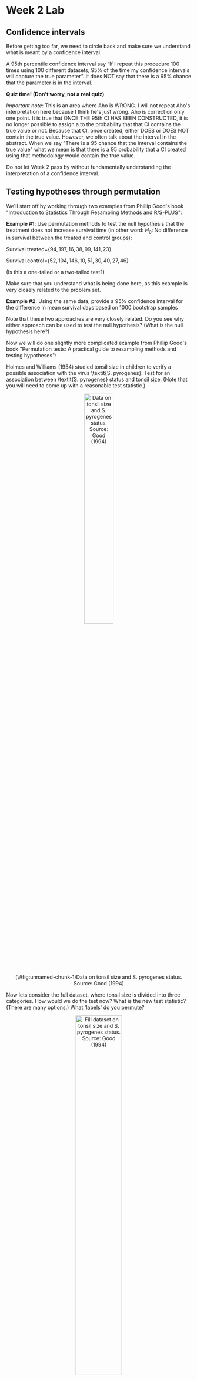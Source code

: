 Week 2 Lab
=============

Confidence intervals
-----------------------

Before getting too far, we need to circle back and make sure we understand what is meant by a confidence interval. 

A 95th percentile confidence interval say “If I repeat this procedure 100 times using 100 different datasets, 95% of the time my confidence intervals will capture the true parameter”. It does NOT say that there is a 95% chance that the parameter is in the interval.

**Quiz time! (Don't worry, not a real quiz)**

*Important note*: This is an area where Aho is WRONG. I will not repeat Aho's interpretation here because I think he's just wrong. Aho is correct on only one point. It is true that ONCE THE 95th CI HAS BEEN CONSTRUCTED, it is no longer possible to assign a $%$ to the probability that that CI contains the true value or not. Because that CI, once created, either DOES or DOES NOT contain the true value. However, we often talk about the interval in the abstract. When we say "There is a 95$%$ chance that the interval contains the true value" what we mean is that there is a 95$%$ probability that a CI created using that methodology would contain the true value.

Do not let Week 2 pass by without fundamentally understanding the interpretation of a confidence interval. 

Testing hypotheses through permutation
------------------------------------

We'll start off by working through two examples from Phillip Good's book "Introduction to Statistics Through Resampling Methods and R/S-PLUS":

**Example #1**: Use permutation methods to test the null hypothesis that the treatment does not increase survival time (in other word: $H_{0}$: No difference in survival between the treated and control groups):

Survival.treated=$\{94,197,16,38,99,141,23 \}$

Survival.control=$\{52,104,146,10,51,30,40,27,46 \}$

(Is this a one-tailed or a two-tailed test?)

Make sure that you understand what is being done here, as this example is very closely related to the problem set.


**Example #2**: Using the same data, provide a 95% confidence interval for the difference in mean survival days based on 1000 bootstrap samples

Note that these two approaches are very closely related. Do you see why either approach can be used to test the null hypothesis? (What is the null hypothesis here?)

Now we will do one slightly more complicated example from Phillip Good's book "Permutation tests: A practical guide to resampling methods and testing hypotheses":

Holmes and Williams (1954) studied tonsil size in children to verify a possible association with the virus \textit{S. pyrogenes}. Test for an association between \textit{S. pyrogenes} status and tonsil size. (Note that you will need to come up with a reasonable test statistic.)

<div class="figure" style="text-align: center">
<img src="Table2categories.png" alt="Data on tonsil size and S. pyrogenes status. Source: Good (1994)" width="40%" />
<p class="caption">(\#fig:unnamed-chunk-1)Data on tonsil size and S. pyrogenes status. Source: Good (1994)</p>
</div>

Now lets consider the full dataset, where tonsil size is divided into three categories. How would we do the test now? What is the new test statistic? (There are many options.) What 'labels' do you permute?

<div class="figure" style="text-align: center">
<img src="Table3categories.png" alt="Fill dataset on tonsil size and S. pyrogenes status. Source: Good (1994)" width="50%" />
<p class="caption">(\#fig:unnamed-chunk-2)Fill dataset on tonsil size and S. pyrogenes status. Source: Good (1994)</p>
</div>

Basics of bootstrap and jackknife
------------------------------------

To get started with bootstrap and jackknife techniques, we start by working through a very simple example. First we simulate some data


```r
x<-seq(0,9,by=1)
```

This will constutute our "data". Let's print the result of sampling with replacement to get a sense for it...


```r
table(sample(x,size=length(x),replace=T))
```

```
## 
## 0 1 4 6 7 9 
## 1 1 1 2 3 2
```

Now we will write a little script to take bootstrap samples and calculate the means of each of these bootstrap samples


```r
xmeans<-vector(length=1000)
for (i in 1:1000)
  {
  xmeans[i]<-mean(sample(x,replace=T))
  }
```

The actual number of bootstrapped samples is arbitrary *at this point* but there are ways of characterizing the precision of the bootstrap (jackknife-after-bootstrap) which might inform the number of bootstrap samples needed. *In practice*, people tend to pick some arbitrary but large number of bootstrap samples because computers are so fast that it is often easy to draw far more samples than are actually needed. When calculation of the statistic is slow (as might be the case if you are using the samples to construct a phylogeny, for example), then you would need to be more concerned with the number of bootstrap samples. 

First, lets just look at a histogram of the bootstrapped means and plot the actual sample mean on the histogram for comparison



```r
hist(xmeans,breaks=30,col="pink")
abline(v=mean(x),lwd=2)
```

<img src="Week-2-lab_files/figure-html/unnamed-chunk-6-1.png" width="672" />

Calculating bias and standard error
-----------------------------------

From these we can calculate the bias and standard deviation for the mean (which is the "statistic"):

$$
\widehat{Bias_{boot}} = \left(\frac{1}{k}\sum^{k}_{i=1}\theta^{*}_{i}\right)-\hat{\theta}
$$


```r
bias.boot<-mean(xmeans)-mean(x)
bias.boot
```

```
## [1] 0.0173
```

```r
hist(xmeans,breaks=30,col="pink")
abline(v=mean(x),lwd=5,col="black")
abline(v=mean(xmeans),lwd=2,col="yellow")
```

<img src="Week-2-lab_files/figure-html/unnamed-chunk-7-1.png" width="672" />

$$
\widehat{s.e._{boot}} = \sqrt{\frac{1}{k-1}\sum^{k}_{i=1}(\theta^{*}_{i}-\bar{\theta^{*}})^{2}}
$$


```r
se.boot<-sd(xmeans)
```

We can find the confidence intervals in two ways:

Method #1: Assume the bootstrap statistics are normally distributed


```r
LL.boot<-mean(xmeans)-1.96*se.boot #where did 1.96 come from?
UL.boot<-mean(xmeans)+1.96*se.boot
LL.boot
```

```
## [1] 2.782202
```

```r
UL.boot
```

```
## [1] 6.252398
```

Method #2: Simply take the quantiles of the bootstrap statistics


```r
quantile(xmeans,c(0.025,0.975))
```

```
##  2.5% 97.5% 
##   2.8   6.2
```

Let's compare this to what we would have gotten if we had used normal distribution theory. First we have to calculate the standard error:


```r
se.normal<-sqrt(var(x)/length(x))
LL.normal<-mean(x)-qt(0.975,length(x)-1)*se.normal
UL.normal<-mean(x)+qt(0.975,length(x)-1)*se.normal
LL.normal
```

```
## [1] 2.334149
```

```r
UL.normal
```

```
## [1] 6.665851
```

In this case, the confidence intervals we got from the normal distribution theory are too wide.

Does it make sense why the normal distribution theory intervals are too wide? Because the original were were uniformly distributed, the data has higher variance than would be expected and therefore the standard error is higher than would be expected.

There are two packages that provide functions for bootstrapping, 'boot' and 'boostrap'. We will start by using the 'bootstrap' package, which was originally designed for Efron and Tibshirani's monograph on the bootstrap. 

To test the main functionality of the 'bootstrap' package, we will use the data we already have. The 'bootstrap' function requires the input of a user-defined function to calculate the statistic of interest. Here I will write a function that calculates the mean of the input values.


```r
library(bootstrap)
theta<-function(x)
  {
    mean(x)
  }
results<-bootstrap(x=x,nboot=1000,theta=theta)
results
```

```
## $thetastar
##    [1] 3.2 4.4 4.1 3.7 3.8 4.5 4.7 4.1 4.6 3.6 4.1 5.5 4.9 4.6 4.8 4.7 4.6 4.7
##   [19] 5.5 2.6 4.4 4.2 5.8 5.2 3.6 5.6 4.3 5.9 5.5 4.3 4.0 6.7 5.1 3.3 4.1 2.8
##   [37] 3.4 5.6 4.1 4.6 3.2 5.5 5.3 5.3 5.7 4.0 4.1 4.3 4.0 4.5 3.6 5.1 2.8 4.1
##   [55] 4.0 3.8 2.5 3.1 5.6 3.4 3.6 5.5 5.4 2.6 3.3 4.9 5.7 3.7 5.3 4.5 3.0 5.4
##   [73] 4.1 4.5 3.1 5.0 3.8 4.7 2.1 3.9 4.8 5.0 3.1 5.2 6.1 4.4 2.1 3.7 3.8 4.3
##   [91] 4.8 3.7 5.6 6.5 4.9 5.2 5.2 2.9 3.9 4.5 3.5 3.3 4.6 4.2 3.3 5.1 4.6 4.5
##  [109] 2.8 6.1 4.0 4.8 3.6 2.7 3.8 5.3 4.5 3.7 3.8 4.4 4.1 4.6 3.3 4.4 6.1 6.9
##  [127] 4.6 4.8 5.1 4.5 4.8 5.1 3.9 2.5 3.8 2.7 3.9 5.0 3.4 3.9 4.3 5.5 5.7 4.3
##  [145] 4.9 5.0 4.5 4.2 3.7 3.8 4.4 4.9 3.0 5.6 5.1 6.0 2.8 4.8 2.7 3.6 6.2 4.6
##  [163] 4.6 5.7 4.7 4.1 6.0 4.4 3.4 4.6 5.0 5.0 5.3 4.2 4.2 3.4 5.6 5.2 5.3 3.9
##  [181] 4.4 3.6 5.0 4.6 3.8 3.7 4.2 3.6 5.2 2.8 4.4 4.6 2.7 3.9 4.7 2.3 5.1 5.1
##  [199] 5.1 6.0 4.4 4.7 3.9 5.0 5.5 5.2 4.9 5.6 4.9 6.2 4.4 3.9 6.3 4.1 5.6 5.3
##  [217] 3.8 4.4 4.1 5.5 3.4 5.2 4.7 5.5 4.6 5.1 5.0 6.8 5.5 5.1 4.0 4.2 3.9 4.1
##  [235] 5.7 3.6 4.6 3.2 4.6 4.6 3.6 3.8 4.5 4.9 5.0 3.7 4.1 3.1 4.4 5.7 4.6 4.4
##  [253] 3.5 4.9 5.7 4.1 4.9 3.6 3.6 5.0 4.1 4.9 4.8 5.6 5.8 4.1 5.1 4.1 4.1 3.6
##  [271] 3.4 5.6 4.6 4.3 2.6 4.5 5.9 4.3 2.3 5.3 5.5 4.8 6.4 3.9 3.6 5.6 3.6 3.5
##  [289] 3.8 5.8 5.0 4.4 4.5 5.4 3.9 4.5 6.3 4.7 4.6 4.8 3.6 4.1 3.6 3.0 5.4 3.4
##  [307] 4.0 4.3 4.8 6.3 3.8 4.3 4.4 4.3 5.5 4.6 3.6 5.0 4.5 4.7 5.7 2.6 5.4 5.0
##  [325] 4.5 3.5 3.9 4.1 4.6 5.0 4.2 5.7 4.9 5.6 2.4 5.1 3.7 4.1 6.7 2.9 5.7 3.2
##  [343] 3.2 2.9 5.8 3.6 4.9 3.6 3.5 4.7 4.9 3.6 2.4 5.3 4.3 3.7 4.2 5.0 2.1 3.7
##  [361] 5.3 2.9 3.7 3.4 5.3 3.9 3.0 4.2 3.7 5.5 4.5 4.3 5.9 5.0 6.2 6.3 4.7 4.6
##  [379] 3.5 4.9 3.3 5.2 4.8 3.4 6.1 5.1 4.8 5.2 4.5 3.5 6.1 3.4 4.0 5.9 4.9 4.6
##  [397] 6.1 4.5 4.1 5.2 5.5 5.8 4.5 5.8 4.8 6.9 5.1 3.4 4.7 4.0 4.4 4.9 3.2 5.0
##  [415] 3.9 5.4 3.4 4.7 5.8 5.4 5.4 3.9 5.9 3.2 5.6 5.4 4.0 5.5 5.1 4.1 3.5 3.7
##  [433] 4.6 3.5 4.5 3.7 5.5 5.1 3.9 3.5 4.2 4.4 4.3 5.5 2.2 6.4 5.0 4.8 3.8 5.4
##  [451] 3.8 5.0 5.3 4.1 2.7 6.6 5.5 4.9 4.5 4.4 5.9 5.2 3.7 5.7 4.8 4.5 3.9 2.3
##  [469] 3.1 4.1 4.1 4.5 4.2 2.8 4.1 4.7 5.4 5.6 4.6 3.8 4.1 5.8 2.4 4.4 5.4 3.6
##  [487] 4.5 4.7 3.4 4.4 5.5 5.3 3.6 3.1 5.4 5.8 3.4 5.1 5.6 4.0 2.8 3.8 5.8 4.2
##  [505] 5.0 3.7 3.2 4.8 5.2 4.1 4.5 4.9 5.1 4.2 5.6 5.5 3.1 3.3 5.7 4.4 5.0 3.9
##  [523] 3.6 4.1 4.5 5.7 6.1 2.9 3.9 5.9 5.2 3.3 3.7 4.4 5.5 3.6 4.2 4.7 3.1 3.5
##  [541] 5.1 4.8 5.4 6.1 4.4 5.0 4.9 3.7 4.3 6.3 4.1 4.9 4.0 3.3 3.7 4.2 5.9 4.0
##  [559] 3.0 5.6 4.4 4.7 3.7 5.6 4.9 5.6 5.0 3.8 3.2 4.7 3.3 2.8 3.9 4.9 3.9 3.2
##  [577] 5.0 4.7 3.3 6.6 5.6 3.7 5.4 4.4 4.5 5.7 7.0 4.9 3.9 4.2 7.2 5.8 4.7 4.6
##  [595] 4.2 5.5 5.6 3.7 3.8 3.9 3.4 5.0 3.4 3.2 4.8 3.8 3.2 5.5 4.7 5.0 3.5 4.8
##  [613] 4.7 3.6 5.3 4.5 5.7 3.6 5.3 5.8 3.4 3.8 6.1 3.8 5.4 4.6 5.2 4.9 4.8 4.8
##  [631] 4.8 3.1 4.0 5.4 5.2 5.1 4.2 4.6 4.4 4.4 2.8 4.8 4.2 5.2 3.1 5.3 3.5 3.5
##  [649] 3.2 3.8 3.6 6.2 3.6 4.3 5.5 5.1 5.2 4.5 5.0 6.1 3.5 5.2 2.2 3.7 2.2 4.2
##  [667] 6.0 3.5 5.7 5.5 4.1 4.3 4.9 3.0 5.8 4.4 4.0 4.4 5.7 5.3 2.1 4.5 4.2 5.0
##  [685] 5.1 5.1 5.1 6.1 5.0 3.3 2.3 4.7 3.9 6.5 4.2 4.3 6.7 4.4 4.8 5.0 5.3 3.8
##  [703] 3.6 5.0 3.7 4.8 4.8 4.2 4.7 4.4 5.0 5.3 3.4 3.5 3.6 5.4 4.2 4.9 5.8 5.1
##  [721] 5.4 5.1 4.7 4.9 4.7 4.2 5.7 5.7 4.3 3.3 6.2 4.1 3.4 5.5 3.9 4.4 5.0 4.0
##  [739] 2.5 3.9 4.5 4.1 5.6 4.0 5.0 5.8 5.2 6.3 4.0 2.4 5.6 3.6 4.2 5.4 4.5 4.3
##  [757] 4.4 4.4 4.4 5.3 4.8 5.0 4.2 4.9 4.3 4.0 4.0 4.5 5.2 2.3 3.4 6.0 3.4 4.1
##  [775] 2.4 3.5 4.6 7.2 5.5 5.8 5.0 3.8 3.5 4.8 5.1 4.7 3.4 5.7 5.3 6.5 6.0 5.5
##  [793] 4.6 4.8 6.1 5.0 4.4 5.0 3.8 3.7 3.9 4.0 3.3 4.5 5.3 5.7 2.3 4.7 3.6 4.2
##  [811] 4.1 4.5 5.2 3.8 4.4 4.4 3.6 4.8 4.1 5.3 4.3 4.1 5.2 4.7 5.7 5.3 2.7 5.1
##  [829] 3.3 5.5 4.6 4.2 4.6 3.7 3.5 5.0 3.6 3.9 4.3 3.8 3.5 4.7 5.9 5.5 4.6 3.4
##  [847] 4.5 4.6 4.9 5.4 3.6 5.6 3.8 3.4 5.7 3.1 4.6 5.9 3.5 6.2 4.3 4.3 4.9 5.0
##  [865] 5.3 4.3 6.0 5.1 4.8 5.5 3.8 4.4 5.4 3.6 4.5 4.2 3.9 5.1 4.1 6.6 3.2 4.8
##  [883] 3.5 4.8 4.8 5.4 5.0 3.7 4.3 5.0 4.2 5.2 2.7 3.9 4.7 5.7 5.6 4.0 3.0 2.2
##  [901] 6.3 5.4 5.6 4.2 5.3 4.8 4.3 4.0 4.1 4.4 4.2 5.1 5.2 5.7 5.5 5.1 4.7 6.1
##  [919] 4.7 4.8 5.7 6.5 6.0 4.3 5.2 4.9 6.1 5.3 5.9 2.7 4.0 6.2 4.7 4.4 4.6 4.8
##  [937] 4.1 5.1 4.3 3.7 3.2 3.5 4.0 4.5 5.3 3.8 3.4 3.5 5.2 4.4 3.5 4.2 4.7 3.1
##  [955] 3.2 3.3 3.7 4.2 3.8 4.7 5.3 5.8 3.4 3.5 6.4 3.5 5.8 4.9 5.1 3.2 4.7 4.5
##  [973] 4.8 3.5 6.1 2.8 5.2 5.3 4.6 4.7 4.0 5.4 4.4 4.9 4.8 3.6 5.2 6.6 3.4 4.6
##  [991] 3.9 4.9 4.0 4.1 5.2 3.6 5.2 5.0 3.2 4.8
## 
## $func.thetastar
## NULL
## 
## $jack.boot.val
## NULL
## 
## $jack.boot.se
## NULL
## 
## $call
## bootstrap(x = x, nboot = 1000, theta = theta)
```

```r
quantile(results$thetastar,c(0.025,0.975))
```

```
##  2.5% 97.5% 
##   2.6   6.3
```

Notice that we get exactly what we got last time. This illustrates an important point, which is that the bootstrap functions are often no easier to use than something you could write yourself.

You can also define a function of the bootstrapped statistics (we have been calling this theta) to pull out immediately any summary statistics you are interested in from the bootstrapped thetas.

Here I will write a function that calculates the bias of my estimate of the mean (which is 4.5 [i.e. the mean of the number 0,1,2,3,4,5,6,7,8,9])


```r
bias<-function(x)
  {
  mean(x)-4.5
  }
results<-bootstrap(x=x,nboot=1000,theta=theta,func=bias)
results
```

```
## $thetastar
##    [1] 3.7 3.6 4.8 5.6 4.8 3.7 3.9 4.0 3.4 4.5 3.3 5.1 3.8 4.8 4.9 4.7 3.6 4.2
##   [19] 6.0 4.2 4.1 4.4 4.5 4.3 5.2 5.0 3.1 3.3 3.3 4.2 3.2 5.3 5.4 4.7 2.7 5.1
##   [37] 3.4 2.8 5.0 3.9 4.6 4.3 5.0 5.6 4.9 4.1 3.9 4.1 4.8 4.1 7.0 3.9 4.4 4.2
##   [55] 4.2 2.9 5.2 4.9 5.3 4.0 6.6 3.0 6.1 5.2 4.7 5.2 5.7 3.1 4.6 3.0 3.5 4.7
##   [73] 5.1 4.1 5.5 4.0 5.1 5.8 4.0 4.3 5.9 4.4 4.4 3.5 5.0 5.8 4.4 3.3 3.6 4.5
##   [91] 2.3 5.6 3.4 3.5 3.7 4.2 6.6 4.5 4.5 2.8 4.7 4.7 5.2 4.1 3.7 3.5 5.0 5.3
##  [109] 5.8 4.9 5.1 5.0 4.0 4.6 4.3 4.7 5.4 4.9 3.8 3.4 3.7 3.5 6.3 4.6 3.1 3.4
##  [127] 4.5 5.6 5.8 4.6 2.6 4.5 6.3 6.0 4.7 4.1 5.5 5.2 5.7 4.8 4.1 3.0 5.8 4.4
##  [145] 3.4 4.7 4.0 5.5 2.9 3.6 5.2 6.1 3.2 6.5 3.7 3.9 5.1 5.2 6.3 4.4 3.4 3.8
##  [163] 3.3 3.7 4.9 3.4 4.9 5.0 4.6 4.1 4.0 5.9 4.0 3.9 5.6 5.5 3.4 5.0 4.4 4.9
##  [181] 4.3 5.4 2.8 4.3 2.9 5.6 4.6 4.1 3.9 5.4 3.4 4.9 5.7 3.7 6.5 3.9 3.3 3.8
##  [199] 4.6 3.3 5.1 3.7 4.5 4.8 5.6 4.7 3.4 5.1 4.6 4.4 4.0 7.2 6.1 3.5 5.0 3.2
##  [217] 4.4 5.4 4.6 4.4 5.4 3.7 4.2 2.8 3.2 4.0 3.7 3.5 3.5 4.2 5.6 5.0 2.7 3.8
##  [235] 5.0 4.5 3.9 3.5 4.4 2.2 2.8 6.3 6.1 4.6 5.0 4.7 5.5 3.9 4.3 4.8 5.4 4.8
##  [253] 2.1 3.8 5.4 4.3 4.2 4.5 5.8 4.1 3.7 4.2 4.3 2.3 4.5 4.5 4.2 3.0 4.9 5.1
##  [271] 5.7 3.8 4.2 3.5 4.5 3.9 4.5 5.6 2.6 5.6 2.6 4.8 4.7 4.7 3.8 5.2 5.1 4.7
##  [289] 4.2 6.6 4.7 4.9 4.3 3.8 4.5 4.3 5.3 5.3 3.9 6.0 5.6 4.9 6.2 2.1 4.6 5.4
##  [307] 4.5 4.7 4.9 2.9 6.3 5.0 5.2 4.7 3.3 5.6 5.1 4.0 4.2 4.2 4.6 4.4 4.9 4.0
##  [325] 3.1 6.0 3.7 3.2 5.9 3.0 3.5 4.0 4.9 6.5 3.9 5.0 3.2 5.7 3.6 4.9 3.8 3.7
##  [343] 5.5 1.4 4.5 6.4 3.8 5.0 4.5 6.1 4.0 4.6 5.9 4.8 3.8 5.4 4.1 6.3 3.5 4.6
##  [361] 3.5 3.6 3.4 4.9 4.6 5.0 3.3 5.9 4.5 6.4 3.9 3.2 4.2 5.8 5.1 3.7 5.8 6.9
##  [379] 4.6 5.5 4.7 5.1 3.0 4.1 5.2 4.4 4.8 4.8 3.7 4.2 5.7 5.0 4.3 4.2 2.6 2.7
##  [397] 5.7 3.2 3.4 5.5 4.7 4.8 4.9 4.2 4.5 4.9 5.3 4.1 3.7 4.7 3.7 4.0 5.7 5.0
##  [415] 3.3 6.1 3.9 3.6 5.9 3.4 3.7 4.4 5.2 4.0 4.2 4.8 5.7 2.3 4.1 4.5 3.3 5.0
##  [433] 4.4 5.0 3.7 5.7 5.5 5.1 4.7 5.1 3.1 3.5 5.4 5.7 4.0 4.4 5.3 5.1 4.0 4.5
##  [451] 5.5 4.6 5.5 5.1 4.7 5.2 3.3 2.3 2.8 4.5 6.3 4.8 6.0 5.5 4.6 6.2 5.3 3.8
##  [469] 4.7 3.0 4.7 5.3 4.8 4.7 4.0 6.0 2.5 4.0 4.0 4.6 3.3 3.7 4.2 4.8 4.9 4.4
##  [487] 5.5 4.7 4.4 5.1 5.6 1.6 6.6 3.0 2.6 5.4 4.2 3.1 3.4 3.6 3.7 2.3 2.9 4.4
##  [505] 3.3 5.3 4.0 4.9 4.6 5.3 3.7 5.4 3.1 4.7 4.2 5.9 3.5 4.5 4.6 5.1 4.9 2.5
##  [523] 5.7 3.1 3.8 5.0 4.0 6.7 2.6 3.1 5.2 4.0 4.3 5.8 5.0 4.7 5.3 4.7 5.9 4.2
##  [541] 3.8 4.2 3.7 4.8 3.4 6.7 5.3 5.0 5.1 4.3 3.6 3.8 3.8 5.5 5.8 4.4 5.4 2.8
##  [559] 4.6 4.8 5.1 4.1 3.9 5.9 5.5 3.4 4.2 5.2 5.4 4.7 2.2 6.4 5.4 5.4 3.7 5.2
##  [577] 4.8 4.3 5.4 4.5 5.3 4.2 5.8 3.8 4.1 4.0 5.7 3.4 6.3 3.1 4.3 4.3 4.0 5.7
##  [595] 5.1 5.2 4.0 5.1 4.0 4.7 5.4 4.6 5.6 3.2 2.1 5.9 5.2 4.6 5.1 5.6 4.8 2.6
##  [613] 3.8 4.6 5.5 3.7 3.9 3.2 4.7 4.1 4.0 3.9 4.5 5.7 5.6 4.7 5.4 3.3 4.3 5.7
##  [631] 4.7 4.8 5.7 4.6 4.4 4.9 5.8 5.5 3.8 4.1 3.8 5.9 4.9 5.2 4.6 4.7 4.5 4.7
##  [649] 5.3 3.0 3.8 4.3 5.3 4.6 5.2 4.9 5.2 5.1 4.1 3.3 3.4 3.7 3.9 3.9 3.2 4.4
##  [667] 6.5 5.0 3.5 6.4 4.4 4.8 2.8 4.1 2.7 5.4 3.9 6.4 4.1 4.6 3.5 5.1 4.0 4.1
##  [685] 4.4 4.7 4.9 4.5 5.6 4.5 4.8 2.8 3.5 4.3 4.6 5.6 5.1 4.9 4.8 3.1 3.1 4.5
##  [703] 5.1 4.8 4.9 3.8 4.0 5.9 3.0 3.7 3.3 6.4 4.2 4.6 5.5 5.0 4.9 3.5 5.3 4.5
##  [721] 3.7 4.8 4.7 6.4 5.6 4.9 3.2 4.5 4.5 4.8 5.1 4.8 4.5 4.2 3.4 4.3 4.4 4.1
##  [739] 3.4 5.2 4.0 4.7 4.5 4.9 4.9 4.9 3.8 5.0 4.2 5.0 4.5 3.9 3.0 4.5 4.8 4.5
##  [757] 5.8 2.5 4.9 4.3 2.8 2.8 3.0 3.6 4.3 6.2 4.7 5.6 5.3 6.8 3.6 4.2 5.8 6.3
##  [775] 3.7 5.0 5.2 4.6 4.5 4.0 5.4 4.7 2.5 4.4 3.8 3.8 4.3 4.8 3.6 5.4 4.4 3.8
##  [793] 5.2 4.1 5.2 3.7 4.1 4.8 5.5 4.4 4.1 6.1 6.3 4.6 4.3 3.8 6.5 4.2 5.8 4.8
##  [811] 4.7 4.1 5.0 3.7 5.7 5.2 3.3 3.9 4.7 5.6 2.7 4.2 5.3 4.7 3.6 3.9 4.9 4.3
##  [829] 5.1 6.4 4.0 5.6 4.1 4.3 5.8 4.4 3.6 4.9 5.0 3.9 5.5 3.7 5.1 4.9 4.3 3.4
##  [847] 6.0 4.1 4.1 3.6 4.5 5.5 5.6 3.6 2.2 5.5 5.0 4.3 3.5 5.5 4.7 4.0 4.5 2.9
##  [865] 3.1 5.5 4.1 4.2 5.1 5.3 3.2 4.0 4.4 5.0 4.8 3.2 4.8 4.6 3.9 5.3 4.8 3.3
##  [883] 5.1 4.4 3.6 5.2 4.2 5.6 4.7 5.3 3.2 4.0 5.5 2.9 4.6 3.6 5.2 4.4 5.5 6.3
##  [901] 3.5 3.9 4.2 4.2 4.4 3.8 4.1 6.0 6.8 3.6 6.2 4.8 4.7 4.4 3.8 4.4 5.9 2.9
##  [919] 5.1 3.8 3.9 5.4 3.7 4.8 5.1 4.0 3.7 5.3 2.8 4.3 4.8 5.0 5.7 5.8 4.8 3.6
##  [937] 5.2 5.8 3.7 5.7 4.4 2.7 4.5 4.5 4.4 4.2 4.5 6.4 4.1 2.8 4.3 6.1 4.9 4.3
##  [955] 4.0 4.0 5.0 3.5 3.5 4.5 4.2 4.3 4.1 3.8 4.2 4.4 3.9 4.3 4.8 2.6 4.3 3.3
##  [973] 5.9 4.7 3.7 3.8 4.2 5.2 4.8 4.6 5.7 4.0 3.8 3.7 4.3 4.2 5.8 3.8 4.4 5.1
##  [991] 3.9 4.1 5.6 5.4 4.6 2.8 4.5 5.9 5.8 3.6
## 
## $func.thetastar
## [1] -0.0082
## 
## $jack.boot.val
##  [1]  0.53903134  0.44285714  0.27604790  0.14141689  0.05536723 -0.10263930
##  [7] -0.12972222 -0.28337802 -0.41084011 -0.51910448
## 
## $jack.boot.se
## [1] 1.009294
## 
## $call
## bootstrap(x = x, nboot = 1000, theta = theta, func = bias)
```

Compare this to 'bias.boot' (our result from above). Why might it not be the same? Try running the same section of code several times. See how the value of the bias ($func.thetastar) jumps around? We should not be surprised by this because we can look at the jackknife-after-bootstrap estimate of the standard error of the function (in this case, that function is the bias) and we can see that it is not so small that we wouldn't expect some variation in these values.

Remember, everything we have discussed today are estimates. The statistic as applied to your data will change with new data, as will the standard error, the confidence intervals - everything! All of these values have sampling distributions and are subject to change if you repeated the procedure with new data.

Note that we can calculate any function of $\theta^{*}$. A simple example would be the 72nd percentile:


```r
perc72<-function(x)
  {
  quantile(x,probs=c(0.72))
  }
results<-bootstrap(x=x,nboot=1000,theta=theta,func=perc72)
results
```

```
## $thetastar
##    [1] 3.0 4.9 4.5 6.5 3.1 7.1 4.3 2.8 5.1 5.3 4.2 3.8 3.6 4.0 4.0 4.3 4.7 2.3
##   [19] 2.8 3.4 5.1 4.3 4.2 4.6 3.9 3.9 4.7 4.6 4.7 4.1 4.2 3.4 6.7 4.0 3.4 5.4
##   [37] 5.9 5.2 2.9 4.2 4.5 4.2 4.0 4.6 4.8 4.6 5.5 3.7 6.1 4.8 2.9 5.2 3.2 3.5
##   [55] 4.6 3.7 1.7 3.6 3.8 3.7 5.6 5.2 3.1 5.4 4.7 5.3 4.5 3.6 4.1 4.1 4.5 4.6
##   [73] 2.6 3.9 4.0 4.9 4.2 4.2 5.2 3.4 3.3 3.5 3.3 3.0 3.9 4.6 3.5 4.3 3.8 5.2
##   [91] 3.6 5.0 5.3 2.4 5.3 5.1 4.6 5.8 4.9 4.7 5.0 5.0 5.5 4.6 4.2 2.7 4.6 3.1
##  [109] 4.0 5.2 3.8 5.0 4.6 5.3 4.6 7.0 4.9 5.5 5.6 4.1 4.5 4.1 4.6 3.8 4.6 5.0
##  [127] 4.0 4.1 3.8 3.9 3.4 3.6 5.1 4.2 6.2 3.0 6.0 4.6 5.2 3.5 4.4 4.4 3.0 3.6
##  [145] 4.6 4.4 4.6 3.6 3.7 5.0 6.0 4.6 2.2 5.0 5.5 4.8 5.5 6.2 4.8 3.8 4.2 4.7
##  [163] 3.8 5.0 4.2 5.0 4.2 5.1 4.5 4.1 3.1 4.5 3.9 3.7 5.5 5.3 2.9 4.8 4.5 6.4
##  [181] 5.1 3.6 3.3 5.0 5.3 3.9 5.7 6.3 3.8 5.0 4.4 4.4 4.8 4.2 4.9 5.1 4.3 3.2
##  [199] 4.2 3.7 3.8 5.8 3.8 5.8 4.0 3.5 3.6 3.8 4.5 4.3 6.0 2.4 5.5 5.8 5.5 4.7
##  [217] 5.4 3.0 6.2 6.4 6.3 4.3 4.8 4.4 3.7 4.3 6.3 5.0 5.0 3.4 4.0 2.4 3.1 5.3
##  [235] 4.8 4.6 5.2 4.7 3.3 4.0 3.7 5.7 4.8 5.3 4.1 4.2 4.3 4.5 5.5 3.5 5.0 4.4
##  [253] 4.7 4.5 4.3 4.3 5.6 4.3 4.1 5.1 4.9 4.3 4.3 3.8 4.9 4.5 5.3 4.0 4.3 5.1
##  [271] 5.9 7.2 5.1 3.2 5.3 4.5 4.2 3.7 4.6 3.4 3.6 3.9 7.0 3.5 5.8 4.6 5.1 5.0
##  [289] 4.2 3.4 6.2 3.3 6.0 5.1 4.5 3.8 5.3 5.8 2.2 4.5 4.6 4.1 4.6 4.8 5.1 5.1
##  [307] 4.9 4.5 3.9 4.7 4.3 3.9 5.2 6.2 5.5 3.1 4.3 4.5 4.1 3.6 4.7 5.1 3.7 4.2
##  [325] 4.5 3.9 3.5 3.3 4.9 6.0 3.0 5.4 4.8 2.9 5.6 5.4 3.9 4.1 4.4 2.5 6.8 5.2
##  [343] 4.0 6.0 3.9 2.0 4.7 4.0 3.2 3.0 4.7 5.6 4.6 4.6 4.5 5.4 4.7 3.7 3.7 5.2
##  [361] 5.2 4.1 3.8 3.7 4.7 3.3 4.7 3.3 5.7 3.2 3.4 3.2 5.5 4.2 3.6 3.9 4.6 4.1
##  [379] 4.6 5.1 4.7 4.0 4.4 5.0 4.2 4.4 4.9 4.0 3.6 4.1 4.1 3.3 4.8 3.5 3.7 3.6
##  [397] 3.6 4.4 3.6 4.5 3.3 3.8 3.5 4.8 3.7 3.8 6.5 5.0 5.2 5.4 5.3 5.3 4.2 4.2
##  [415] 5.1 4.8 4.4 5.1 3.8 4.0 4.5 3.7 4.8 5.4 4.8 5.1 3.3 4.8 5.2 5.1 5.2 3.9
##  [433] 5.6 4.7 3.9 3.6 4.7 5.4 5.5 3.7 5.9 4.6 2.8 4.7 4.6 3.7 3.7 6.3 3.5 3.2
##  [451] 3.8 4.9 4.6 3.2 3.8 5.3 4.4 6.6 5.0 5.6 3.3 6.0 5.5 3.9 4.2 3.3 4.1 5.0
##  [469] 5.4 4.9 4.2 3.6 6.5 2.6 4.9 4.1 4.6 5.3 5.9 5.3 4.3 4.1 3.9 2.8 5.6 6.1
##  [487] 6.1 5.1 4.4 6.9 4.8 3.9 4.6 4.4 3.4 4.4 2.7 5.5 5.0 3.3 3.5 5.8 5.7 3.3
##  [505] 3.3 5.1 4.0 5.7 4.2 4.7 4.5 3.9 5.1 5.7 4.3 4.9 5.6 3.7 4.0 4.0 4.2 4.9
##  [523] 6.2 3.8 5.0 6.5 5.8 4.4 3.3 4.0 4.9 5.0 2.8 5.0 5.0 3.9 4.7 4.6 3.7 5.5
##  [541] 2.6 5.0 3.5 4.9 4.3 3.6 4.7 4.6 4.1 3.7 5.7 3.6 5.1 4.3 4.7 5.2 4.5 5.6
##  [559] 5.6 3.4 3.6 4.1 3.7 3.7 3.9 4.2 4.9 4.6 4.1 6.7 5.1 3.6 3.9 4.9 4.2 4.2
##  [577] 4.9 4.2 4.2 5.7 5.4 5.8 7.1 5.9 3.5 4.6 4.0 4.5 4.0 6.4 6.0 4.8 5.9 3.9
##  [595] 4.1 4.5 4.4 4.3 6.8 3.1 6.0 4.8 4.9 5.0 5.5 4.6 3.2 3.5 5.4 4.7 5.3 4.7
##  [613] 3.7 3.3 4.5 5.1 4.8 5.2 3.4 3.9 2.6 4.8 4.7 6.1 4.3 4.8 5.8 4.4 2.3 4.6
##  [631] 4.2 4.1 4.0 4.0 3.5 3.7 3.7 4.6 5.1 5.0 3.4 4.2 3.6 5.1 5.6 3.0 3.8 4.2
##  [649] 4.1 5.5 4.0 3.6 4.0 4.7 5.2 5.1 4.5 3.4 4.7 2.5 4.8 3.1 4.4 5.9 4.3 4.3
##  [667] 5.0 4.0 4.1 4.6 3.2 2.1 4.3 2.6 4.3 4.2 2.8 4.8 4.7 4.3 4.1 4.9 4.1 4.8
##  [685] 4.1 5.2 2.5 3.8 4.6 3.7 4.0 4.9 3.7 3.0 3.9 5.2 4.1 4.5 4.2 2.8 5.6 4.0
##  [703] 3.2 2.3 5.1 4.7 5.0 3.6 4.1 4.3 4.2 2.4 6.0 3.1 4.9 4.2 5.0 6.4 3.4 3.8
##  [721] 3.8 4.6 3.4 4.7 5.9 4.5 4.1 5.3 3.7 3.2 4.8 4.4 3.2 5.0 4.0 5.0 4.7 3.9
##  [739] 4.7 4.9 6.2 4.8 3.1 4.6 4.6 6.7 5.3 4.9 4.3 4.3 4.5 4.3 5.0 4.1 4.0 3.8
##  [757] 4.9 4.7 6.8 4.5 4.7 5.9 4.7 4.6 2.8 5.3 2.6 4.1 4.2 4.3 5.1 4.2 5.2 5.9
##  [775] 5.2 5.5 3.5 5.3 3.4 4.8 5.0 5.4 4.2 4.2 3.2 4.6 5.9 3.6 4.8 5.9 5.5 4.5
##  [793] 4.8 5.4 3.6 4.9 3.5 3.9 4.6 5.0 6.8 3.7 3.4 4.4 4.1 5.5 3.6 5.4 5.3 5.0
##  [811] 6.7 3.5 5.5 4.7 3.6 3.2 6.3 3.8 4.9 3.6 5.5 4.8 5.1 6.0 5.6 4.9 3.4 4.5
##  [829] 2.1 3.4 6.4 4.8 3.8 3.3 4.0 4.5 4.3 5.6 4.1 3.3 4.4 3.1 4.1 4.1 3.4 3.9
##  [847] 4.3 4.1 3.8 4.8 3.5 3.7 5.3 5.3 2.8 4.3 4.0 4.6 4.0 4.8 3.6 3.1 4.5 4.2
##  [865] 5.7 4.1 4.3 5.3 4.4 3.3 4.5 3.6 5.4 4.9 3.2 5.0 5.1 3.2 4.3 4.2 6.4 5.4
##  [883] 3.8 5.4 4.7 3.7 3.9 1.8 6.3 5.4 4.0 4.8 3.0 4.0 4.7 4.6 5.3 4.6 5.1 5.0
##  [901] 3.3 5.7 5.2 4.9 5.2 5.4 4.7 5.4 5.3 4.9 3.6 4.8 5.7 5.0 2.3 5.2 2.7 5.1
##  [919] 4.2 4.9 6.4 3.6 3.5 5.7 4.8 5.0 4.3 3.8 5.0 6.2 5.2 5.1 4.6 4.1 3.0 6.4
##  [937] 5.0 3.8 4.4 3.7 6.6 5.4 4.6 3.2 4.0 5.7 3.8 4.2 6.2 5.1 5.4 4.9 5.9 2.0
##  [955] 5.0 5.0 4.0 4.9 5.2 4.2 4.3 5.3 4.8 3.5 5.3 4.7 4.1 4.9 3.4 6.0 2.6 5.5
##  [973] 4.2 3.9 3.7 3.0 5.2 4.6 3.4 2.8 6.3 4.2 3.8 4.0 4.3 5.6 4.5 5.9 4.8 4.5
##  [991] 4.3 5.2 3.7 5.3 5.4 4.2 5.0 5.6 3.3 4.4
## 
## $func.thetastar
## 72% 
##   5 
## 
## $jack.boot.val
##  [1] 5.4 5.4 5.3 5.2 5.1 4.9 4.8 4.7 4.5 4.5
## 
## $jack.boot.se
## [1] 0.9931767
## 
## $call
## bootstrap(x = x, nboot = 1000, theta = theta, func = perc72)
```

On Tuesday we went over an example in which we bootstrapped the correlation coefficient between LSAT scores and GPA. To do that, we sampled pairs of (LSAT,GPA) data with replacement. Here is a little script that would do something like that using (X,Y) data that are independently drawn from the normal distribution


```r
xdata<-matrix(rnorm(30),ncol=2)
```

Everyone's data is going to be different. With such a small sample size, it would be easy to get a positive or negative correlation by random change, but on average across everyone's datasets, there should be zero correlation because the two columns are drawn independently.


```r
n<-15
theta<-function(x,xdata)
  {
  cor(xdata[x,1],xdata[x,2])
  }
results<-bootstrap(x=1:n,nboot=50,theta=theta,xdata=xdata) 
#NB: xdata is passed to the theta function, not needed for bootstrap function itself
```

Notice the parameters that get passed to the 'bootstrap' function are: (1) the indexes which will be sampled with replacement. This is different that the raw data but the end result is the same because both the indices and the raw data get passed to the function 'theta' (2) the number of bootrapped samples (in this case 50) (3) the function to calculate the statistic (4) the raw data.

Lets look at a histogram of the bootstrapped statistics $\theta^{*}$ and draw a vertical line for the statistic as applied to the original data.


```r
hist(results$thetastar,breaks=30,col="pink")
abline(v=cor(xdata[,1],xdata[,2]),lwd=2)
```

<img src="Week-2-lab_files/figure-html/unnamed-chunk-17-1.png" width="672" />

Parametric bootstrap
---------------------

Let's do one quick example of a parametric bootstrap. We haven't introduced distributions yet (except for the Gaussian, or Normal, distribution, which is the most familiar), so lets spend a few minutes exploring the Gamma distribution, just so we have it to work with for testing out parametric bootstrap. All we need to know is that the Gamma distribution is a continuous, non-negative distribution that takes two parameters, which we call "shape" and "rate". Lets plot a few examples just to see what a Gamma distribution looks like. (Note that the Gamma distribution can be parameterized by "shape" and "rate" OR by "shape" and "scale", where "scale" is just 1/"rate". R will allow you to use either (shape,rate) or (shape,scale) as long as you specify which you are providing.

<img src="Week-2-lab_files/figure-html/unnamed-chunk-18-1.png" width="672" />


Let's generate some fairly sparse data from a Gamma distribution


```r
original.data<-rgamma(10,3,5)
```

and calculate the skew of the data using the R function 'skewness' from the 'moments' package. 


```r
library(moments)
theta<-skewness(original.data)
head(theta)
```

```
## [1] 2.024552
```

What is skew? Skew describes how assymetric a distribution is. A distribution with a positive skew is a distribution that is "slumped over" to the right, with a right tail that is longer than the left tail. Alternatively, a distribution with negative skew has a longer left tail. Here we are just using it for illustration, as a property of a distribution that you may want to estimate using your data.

Lets use 'fitdistr' to fit a gamma distribution to these data. This function is an extremely handy function that takes in your data, the name of the distribution you are fitting, and some starting values (for the estimation optimizer under the hood), and it will return the parameter values (and their standard errors). We will learn in a couple weeks how R is doing this, but for now we will just use it out of the box. (Because we generated the data, we happen to know that the data are gamma distributed. In general we wouldn't know that, and we will see in a second that our assumption about the shape of the data really does make a difference.)


```r
library(MASS)
fit<-fitdistr(original.data,dgamma,list(shape=1,rate=1))
```

```
## Warning in densfun(x, parm[1], parm[2], ...): NaNs produced
```

```r
# fit<-fitdistr(original.data,"gamma")
# The second version would also work.
fit
```

```
##     shape       rate  
##   3.732747   8.208215 
##  (1.600344) (3.766848)
```

Now lets sample with replacement from this new distribution and calculate the skewness at each step:


```r
results<-c()
for (i in 1:1000)
  {
  x.star<-rgamma(length(original.data),shape=fit$estimate[1],rate=fit$estimate[2])
  results<-c(results,skewness(x.star))
  }
head(results)
```

```
## [1]  0.1974963  0.4901254  0.3871659 -0.1322566  0.6022018  0.1418273
```

```r
hist(results,breaks=30,col="pink",ylim=c(0,1),freq=F)
```

<img src="Week-2-lab_files/figure-html/unnamed-chunk-22-1.png" width="672" />

Now we have the bootstrap distribution for skewness (the $\theta^{*}$ s), we can compare that to the equivalent non-parametric bootstrap:


```r
results2<-bootstrap(x=original.data,nboot=1000,theta=skewness)
results2
```

```
## $thetastar
##    [1]  1.7387409671  2.3859135404  0.4494748379  2.1361568147  2.0006049694
##    [6]  1.3612187377  2.2458421045 -0.8961232260  1.6327022613 -0.1422491924
##   [11]  1.3262795267  1.1102527519  0.9316345346  2.4192831076  0.7548684300
##   [16]  1.8236002938  0.8098757313  0.7285412891 -2.5614271040  1.9769877823
##   [21]  1.6916699827  2.2812995216  1.7639477221  0.5497217920  1.3726187996
##   [26]  1.2712721352 -0.1428164763  1.7986548932  1.1786302355  1.9373073903
##   [31]  1.3442601311  1.3171986800  1.6742146386  1.6935125125  2.0640255451
##   [36]  0.1846171986  0.7100346325  2.0141014869  2.3630805252  2.4792533891
##   [41]  0.5038550904 -0.0261514125  0.1072338932  0.0567481008  0.8715661159
##   [46]  1.8124439105  0.6704068774  2.1844845691  1.7292081663  0.4636523220
##   [51]  1.9123817005  2.0228457219  1.8139969987  2.2924740752  0.6707575968
##   [56]  1.4195014102  0.2436514354  1.1494617233  1.0659603837  0.5644942141
##   [61]  2.2693996788  1.9805549578  0.6964136024  2.3552073071  1.7218066240
##   [66]  2.4731892495  2.1361457806  1.3186855235 -0.1676583173 -1.9682992946
##   [71]  2.4268732291  2.0386138218  0.9540763389  1.3703318989 -0.1329702101
##   [76]  0.6859122588  1.3257587817  1.7936638877 -0.4774790350  1.9096664196
##   [81]  0.1602704353  0.4227240644  1.3330794134 -0.1668917193  1.1467764751
##   [86]  1.1024971792  0.2398714011 -0.2044117701  2.0172389078  2.4227109476
##   [91]  0.7349007573  0.6974928521  0.4284771762  1.3645857836  2.4277454984
##   [96]  2.5111184205 -0.8520304451  2.0982252496  0.5323428199  0.8287964645
##  [101]  1.3377761791  0.8250134823  1.3494092145  1.6166579949  0.6616106217
##  [106]  2.5800054878  2.4080748457  0.5011214993  1.0489903615  2.1558424007
##  [111]  1.6469627054  0.8286754509 -0.0924100801  2.2890676260  2.4397396432
##  [116]  2.2977705037  0.4424326856  0.7018413752  1.8443678918  0.8266529115
##  [121]  0.6461092007  1.6899223949  1.2186544580  2.0245523393  2.3163916842
##  [126]  1.4202869254  1.5565409677  2.1764631951  0.3881870641  1.9742619901
##  [131]  1.6046859016  0.1808018427  1.9956634113  0.6286342427  2.0245167448
##  [136]  2.1133799870  2.0152124731  1.3183696478  0.7247045093  1.7930639636
##  [141]  1.3693658884  0.5971410573  2.2833166443  1.4468518803  1.2435111769
##  [146]  0.8547204530  1.3385017472  1.8224500458  0.7724416538  2.4803067005
##  [151]  1.4442466037  1.1052799202  2.3383468742  1.3419777305  0.5393340098
##  [156]  1.9886776763  0.4147209468  1.7078901936  1.1119827959  1.7427805919
##  [161]  1.1651656840  0.6620116096  0.8708065850 -0.6680372048  0.7513140276
##  [166]  1.9315078211  1.3416186287  1.3168863981 -1.3122395511  2.4603173786
##  [171] -0.3308340841  0.8523836329  1.2044976271  0.7593143531  0.4036149855
##  [176]  0.9946844796  2.3448595042  1.4169379441 -0.1000665871  2.5557245467
##  [181] -0.0924100801 -0.8291694544  2.0178702770  0.8128539004  0.5495763302
##  [186]  2.3605580745  0.1292305085  1.6666276269  2.2704318596  1.6102354140
##  [191]  0.7089977120  0.5699063874 -0.9050686928 -0.4491948870  1.4194532892
##  [196]  1.0848304131  0.0468540848  1.3631634782  2.5473658901 -0.3470325649
##  [201]  0.7015161709  0.4208640636  1.2433636927  0.5437780935  1.2852826707
##  [206]  1.1873498106  1.2399672729  0.4100557953 -0.8879061735  1.0287695920
##  [211]  0.8105198989  2.1000718249  1.8992172821  0.7789104413  1.8438326415
##  [216]  2.1554972216  2.0238885281  0.4904473826  1.6154815476  1.8696830006
##  [221]  1.0052238000  0.6913161898 -0.8902039465  1.2326630679  0.6608531277
##  [226]  1.0255584377  1.4745863395  1.0162131936  1.2868925866  1.9993799342
##  [231]  1.6988181681  1.9313789953  0.7631762900  0.7593072322  2.4274208824
##  [236]  2.0702349454 -0.4633393140  0.7261920608  2.2748205138  0.1401347179
##  [241]  0.6866608794  2.1026098397  0.4944432106  0.0354011152  0.6941055634
##  [246]  2.2050039622  2.2310068601 -0.0541004065  1.5016150944  1.2145977167
##  [251]  0.0981827323  1.3522559726  0.9159703839 -0.9009812446  2.5587441521
##  [256]  2.1579546066 -0.2371676416  0.6052684344  0.2935534526  1.8143611993
##  [261]  2.0403284568 -0.4212308661  1.0268562231  0.5759354736 -0.4017020010
##  [266]  1.5873550769  1.3586048044  0.7095283067 -0.4019877012  0.3529592841
##  [271]  2.4346028193 -0.4056515545  1.9285951652  2.2138687323  0.5206566717
##  [276]  0.4741788162  2.3830557798  0.3491999717  2.3655528861  2.3583465585
##  [281]  1.9125994106  2.3269855291  1.2331421748 -0.2520816724  2.2779940540
##  [286]  1.0381532828  0.7986732483  0.8246573119  1.1136595013  0.7104919179
##  [291]  1.8879547671  0.4641117614  2.3590037321  2.2138504126  0.8585515609
##  [296] -0.1917393989  0.0631914233  2.3003297863  0.5758180264  1.3739938978
##  [301]  0.9584158060  0.8670381556  0.3021402360  1.7954586884  1.9529684908
##  [306]  1.9568528576  2.2451073348  0.7777476898  1.1665364399  0.6131851604
##  [311]  2.1388585298  0.7225748832  0.1876527805  0.8094523438  1.6917883539
##  [316]  1.2485381134  1.8227011248  1.0488577462  0.4391714513  2.1544072967
##  [321]  0.3945416544  0.2241206015  0.7070088542  1.9965336440  0.7148598909
##  [326]  2.2734026879  1.2333255377  2.6183738523  0.8036914014  2.0960936284
##  [331]  0.7103869652  0.2808247744  2.4436945754  1.4065308295  1.9141414616
##  [336] -1.1446157404 -0.6341481893  0.7245053820  2.4390402959 -0.6383401451
##  [341]  2.4349204158  0.5628896724  1.2265080187  1.8533680214 -0.8154756721
##  [346]  1.9676400208  2.0893330947  1.9576561474  2.1743082915  1.1739776678
##  [351]  1.2361813887  1.4018538776  0.9092340990  1.5398992149  2.0659429304
##  [356] -0.5282092893  0.8086881720  1.3231207512  2.1911872136  0.2070306748
##  [361]  1.9481122138  2.3693813788  0.3062523231  1.8944413919  1.3976073433
##  [366]  2.1652653340  1.1946433197  0.2654608083  0.8076208413  1.9545311289
##  [371]  1.2010198164  0.0937705624  1.3903124159  0.3437017730  1.0635042002
##  [376]  0.6194994559  1.2880011614  2.4570586836  0.4219278855  1.3396346926
##  [381]  1.9721591998  2.2085284408  1.1851735499  1.2038641714  2.1692420477
##  [386]  1.8839982389  1.0844658638  1.3323082144  0.9135148181  0.6080771067
##  [391]  1.4221131580 -0.3475149148  1.2707856230  2.5543959702  2.3616576293
##  [396]  1.0693214360  1.0754284827  2.1233152714  2.1371167583  2.5782619627
##  [401] -0.8979077662  1.0677618632  2.0555046940  0.5443539132  2.3112437739
##  [406]  1.2000375401  1.2765459963  1.9404998662  2.2127235383  1.2486762882
##  [411]  0.4014702643  0.3763239700  0.9923357904  0.3399339967  1.1140955093
##  [416]  1.2911691330  0.3885207467  2.4046203657 -0.0685746030  2.1643794804
##  [421]  0.0889975461  2.3646753130  1.2243362688  1.3959237123  1.7591874853
##  [426]  1.2794151472  2.0334973601  2.2635286313  1.2499287026  1.3900511574
##  [431]  1.4097607091  1.7407476850  1.3184001185  1.1025533032  1.8055890133
##  [436]  1.0290076161 -0.7071093811 -1.0588330371  0.6170997521 -0.9298250573
##  [441]  1.1552362238  2.2454219967  2.0004238410  1.2685807289 -0.2873425728
##  [446]  0.4264100744  0.6084199552  2.3426437027 -1.5964451569 -1.0561709137
##  [451]  1.3381459490  1.0167214004  0.3812075952  1.1119556322  0.6455818088
##  [456]  2.5463947993  1.4231132694  1.7026373607  0.7881730060  1.4172218360
##  [461]  1.0583759555  0.3760096359  1.3513109189  1.6927955475 -0.0198423420
##  [466]  1.2062338623  2.1923669483  2.2989691537  1.7707633070  0.4318871285
##  [471]  1.9027662264  1.2834691052  0.4562669792  0.9297044744  0.7888385796
##  [476]  1.2474314278 -0.4943058017 -0.1285518042  1.3977276666  0.8001005487
##  [481]  2.0742609865  1.0485711025 -0.9392231466  0.4582040989  1.4932410287
##  [486]  2.0806215252  2.0681579967  2.5526965081 -0.7191284381  0.2824002019
##  [491]  1.0471950146  2.3409757092  1.0461663594  1.9229160468  0.6855855664
##  [496]  0.1087764976  0.8133485168  2.2331027537  2.0064145319  2.1635355979
##  [501] -0.4943058017  1.1781579559  0.3826991480  1.1019169139  2.3093209115
##  [506]  1.2515728933  1.3836550601  0.4015024590  2.1946448164  2.2647495487
##  [511]  1.9589215379  1.2303698626  0.1359411709  1.9214914050 -0.7708830210
##  [516]  1.2998735946  1.8234329054  0.9321843305  0.8171911885  2.4971231784
##  [521]  0.8576357075  2.2958273820  2.4634838087 -0.5046291585  1.0518529410
##  [526]  1.8212364773  0.9383263131  2.0812535797  2.2744010751  1.1539668250
##  [531]  0.0005504124  2.4138213864  1.4143599790  1.2875562723  2.1374011211
##  [536]  0.7876387269  2.3403534548  2.0433591578  0.3182477187  2.3363155776
##  [541]  0.2483138756  2.2903804371  1.9990835124  0.3581619630  2.4230627434
##  [546] -0.3849507442  0.3551807392  0.7939976142  0.7946412083  2.2828207434
##  [551]  2.1903591615  0.5520186437  1.5534260390  1.6888439995  0.5114273478
##  [556] -1.1613786670  0.4219278855  1.6973996223  1.3920793934  0.3852421615
##  [561]  0.7353237220  1.9789490410  1.2317032751  2.0937161851  2.2124521988
##  [566]  1.3647149011  2.0316861427  0.1687671979 -0.2915581340  0.6946230505
##  [571]  1.2203259625  1.3095726933  1.3467692250  0.6962029227  0.4772260518
##  [576]  2.3179608039  1.7707633070 -0.7736028139  1.2669858947  2.3091292751
##  [581]  0.0031283476  2.3667202526  1.1313959060  1.2054336687  0.1491698518
##  [586] -0.5344569991  1.1108428955  0.5790544117  0.6329259901  2.0545610925
##  [591]  1.2559579516  1.8154356142  0.2596488294  1.3257779231  1.7316804373
##  [596]  2.0718580553  1.7037324143  2.3066910037 -0.1547212262 -0.3070911278
##  [601]  2.2734026879  1.1709320163  0.6897428031  1.6848729936  0.6878016412
##  [606]  2.0144180661  2.0438481098  1.4495920939  1.2314736148  1.8047841572
##  [611]  2.3282970335  1.2826016313  1.4606629713  2.2411114892  2.3898155470
##  [616]  2.4512558830  1.1845540928  1.7163374532  1.4458751512  1.7625319103
##  [621]  0.6043726484 -0.1234779735  1.5975691796  0.9918321528  1.2202359157
##  [626]  0.2074497560  1.6312523881 -0.3364424844  2.2783892835  0.3297507005
##  [631]  1.1910428196  1.7420116086  1.2638408452  2.1805864288  1.8514347226
##  [636]  2.3459578660  0.4927059663  2.5293263713  0.9315211408 -0.7527706049
##  [641]  0.5584172022  0.6603851394  0.9941430532  1.7656915152  1.3690072645
##  [646]  2.3788548643  1.8180811218  1.6375767264  2.4436667252  1.1787135038
##  [651]  1.2365668814  0.1892673465  0.9706154959 -0.3532865917  0.3373563532
##  [656]  0.6814558056  2.1228237481  1.6809033059  0.6870909888  1.9362946407
##  [661]  2.0980483598 -0.6520156910  0.6833318697  1.1956019218  1.2444464506
##  [666]  2.3359502884  2.1257247403  1.6711559905  0.7658482055  0.0149967508
##  [671]  1.3822664320  1.4206748478  1.4089080041  2.3297983908  2.2125700297
##  [676]  1.7839428006  0.8093683040  1.4553458454  2.1089219193  0.0711200635
##  [681]  0.9303898843  0.3048575368  1.3383636078  1.3637498647  0.7492745401
##  [686]  2.3677514025  2.0023199737  1.3589577476  0.8560070386  2.4579795349
##  [691]  0.5494829003  1.2096250419  0.4100017783  2.4900375243  1.1802378946
##  [696]  1.4141984272  1.3182072098 -0.0463623379 -0.1729495017  2.3195358995
##  [701]  0.7983013412  0.7688493019  2.0093957909  1.0967596985  0.5656082064
##  [706]  2.4525000666  1.2518599733  0.4414364671  0.9137781650  1.8140240406
##  [711]  1.3856518924 -0.5832940315  0.3377861115  1.9729761828  1.0820043500
##  [716]  1.2755783525  1.3378429472 -1.1525917135  1.1026381619  2.0393440499
##  [721]  1.5906097481  0.7346297414  0.1889856774 -0.0057881732  1.9064605153
##  [726]  1.8984061084  2.3058901829  1.4105310418  1.3554393869  2.3806463526
##  [731]  0.0238463088  1.7236794980  1.4406703742  1.4212463177  0.1962421465
##  [736]  2.2774708380  0.7823754642  1.2101182296  0.0021684961 -0.1873386480
##  [741]  1.1608022877  0.2754810529  2.4365928428  2.3168504725 -0.7107317045
##  [746]  1.1539668250  1.1224025363  1.3494092145  0.4494748379  0.0759038950
##  [751]  2.1565284037  2.1376712246  0.5404611876  1.2197360125  2.0420789580
##  [756]  0.7798004625  0.7622217822  2.2508580278  2.0910974433  0.1855864794
##  [761]  1.0854420068  2.2799289101  1.2343945424  0.7551975199  0.8383120602
##  [766]  0.3513508277  1.2103981020  0.6736065607 -0.3310458785  0.8282232536
##  [771]  0.8060111422  0.5541591997  2.0082368008  2.4130392873  1.9048429997
##  [776]  1.2054187480  0.3919382142  0.7084872429  2.3443836587  1.0658759478
##  [781]  1.2215932993  1.7669849811  2.3087126527  2.2847435752  1.7777304693
##  [786] -1.4097206802  2.0277318744  2.1722585436  2.3075520468  1.4176605921
##  [791]  1.6928402117  1.0703525025 -2.0254083867  0.8781411256  1.3314549680
##  [796]  0.8451771088  2.4070343925 -0.9566609308  1.3630706133  1.9898126465
##  [801]  1.3913408487  1.2188525004  0.7033441461  0.5493533270  1.7943749780
##  [806] -0.1899716652  2.0396249411  1.6406885308  2.1482918525  1.3385677796
##  [811]  0.0333526660  2.4218594321  1.2585147308  0.2860571749  2.5851618558
##  [816]  2.0100255841  2.3581873008 -0.0975168946  1.2094934488 -0.6701497920
##  [821]  1.5841680423  1.6866874208  2.3688482502  0.8960253101  2.0422464172
##  [826]  0.9937040891  2.4501253035  2.3282970335  2.3308174461  1.3964184738
##  [831] -0.4927271677 -0.2397199154  2.3073587748  1.6846166299  1.0890219565
##  [836]  1.2768307808  2.4146663165  2.0228144129  1.3467280507 -0.2334812733
##  [841]  1.9421261291  0.4264100744  1.9478682214  0.3103061995  1.3436952620
##  [846]  1.3077498731 -0.2529168394 -0.4070984701  0.8551753518  0.4313872986
##  [851]  1.1459502243  0.2782361008  0.1309542626 -1.2066734095  1.3582631113
##  [856]  2.0759614588  1.2213969583  1.8337642109  2.0828287960  1.8065821350
##  [861]  1.4413905608  1.9630164112  2.4196067183  2.0615177795  0.1265298354
##  [866]  1.2964508483  0.7808204398  2.3465112330  1.6879493493  1.3236253324
##  [871] -0.4448704962  2.3985997531  0.1756921949  1.9790997954  0.4664514749
##  [876]  2.1588761374 -0.4629628951  0.9020889412  1.4905047801 -1.0013588223
##  [881]  1.4254189064  2.1110241805  2.1220394619 -0.0460652178  1.4985403037
##  [886]  1.9952482314  2.2986369402  1.6393142251  1.7622226943  0.0803693678
##  [891]  0.5761451572 -0.4751214800  1.4077437761  1.2797194346  1.1317940381
##  [896]  2.0294144805  1.1623125034  1.2361190142  2.2536503256  1.3382265585
##  [901]  2.0382278469  1.2781241392  0.0206593509  1.0597472610  0.5736710043
##  [906] -1.0115412151  1.2133257607  2.4805001348  0.2368586388  2.0117575635
##  [911]  1.2535528877  1.3689410997  0.7431371869  2.0039697386  1.2170481597
##  [916]  0.1431484536  1.5794459716  2.1550640905  0.8643918534  2.0331842841
##  [921]  1.2535108017  2.1711526356  1.9630164112  1.7726625377  0.4666153528
##  [926]  1.9344462058  1.0665746391  0.8677434564  2.3010432063  0.9510754287
##  [931]  2.4748603157  1.7625319103  0.9816116167  1.9776014673  1.7737605377
##  [936]  0.3788080354  2.3260947846  0.3757798646  0.4787405443  2.0852978188
##  [941]  2.4287206335  1.9981849302  0.7272892371  0.8701920133  0.4642766933
##  [946] -0.7291114986  0.2096951819 -1.1804434396  0.3639072265  2.1116558157
##  [951]  0.1223011769  1.8257698414  0.5744204449  1.9578063845  2.1523071550
##  [956] -0.4019190427  1.4056628242 -0.0265623616  2.2174906081  1.5205053446
##  [961]  1.9564806762 -0.1706452140  1.2486071425  2.1393950510 -0.4529580078
##  [966]  2.1869493486 -0.5528419587 -0.5637426725  2.1743752733  1.1708511306
##  [971] -0.3930958000  2.2303922542  2.0893741048  0.7059055756  1.7381383196
##  [976]  1.5179306037  0.7707425017  0.9853535732  2.2824997080  0.9475235527
##  [981] -0.2895788904  0.5770496257  2.1027851151  1.6063980906  1.2870514895
##  [986]  0.2563640126 -1.2144152820  2.3086549054  1.5247414944  0.4532836121
##  [991]  0.9743586126  1.2389685714  0.7120194511  1.9046700787 -0.5314574815
##  [996]  0.5706374129  1.4572699757  0.5757687793  1.9278597173  2.4865781070
## 
## $func.thetastar
## NULL
## 
## $jack.boot.val
## NULL
## 
## $jack.boot.se
## NULL
## 
## $call
## bootstrap(x = original.data, nboot = 1000, theta = skewness)
```

```r
hist(results,breaks=30,col="pink",ylim=c(0,1),freq=F)
hist(results2$thetastar,breaks=30,border="purple",add=T,density=20,col="purple",freq=F)
```

<img src="Week-2-lab_files/figure-html/unnamed-chunk-23-1.png" width="672" />

What would have happened if we would have fit a normal distribution instead of a gamma distribution?


```r
fit2<-fitdistr(original.data,dnorm,start=list(mean=1,sd=1))
```

```
## Warning in densfun(x, parm[1], parm[2], ...): NaNs produced

## Warning in densfun(x, parm[1], parm[2], ...): NaNs produced

## Warning in densfun(x, parm[1], parm[2], ...): NaNs produced

## Warning in densfun(x, parm[1], parm[2], ...): NaNs produced

## Warning in densfun(x, parm[1], parm[2], ...): NaNs produced

## Warning in densfun(x, parm[1], parm[2], ...): NaNs produced

## Warning in densfun(x, parm[1], parm[2], ...): NaNs produced
```

```r
fit2
```

```
##       mean          sd    
##   0.45475471   0.28961195 
##  (0.09158334) (0.06475626)
```

```r
results.norm<-c()
for (i in 1:1000)
  {
  x.star<-rnorm(length(original.data),mean=fit2$estimate[1],sd=fit2$estimate[2])
  results.norm<-c(results.norm,skewness(x.star))
  }
head(results.norm)
```

```
## [1] -0.4683735 -0.5640362  0.4563706 -1.0371835 -0.5962961  0.2432481
```

```r
hist(results,breaks=30,col="pink",ylim=c(0,1),freq=F)
hist(results.norm,breaks=30,col="lightgreen",freq=F,add=T)
hist(results2$thetastar,breaks=30,border="purple",add=T,density=20,col="purple",freq=F)
```

<img src="Week-2-lab_files/figure-html/unnamed-chunk-24-1.png" width="672" />

All three methods (two parametric and one non-parametric) really do give different distributions for the bootstrapped statistic, so the choice of which method is best depends a lot on the situation, how much data you have, and what you might already know about the underlying distribution.

Jackknifing is just as easy at bootstrapping. Here we will do a trivial example for illustration. We will write a little function for the mean even though you could put the function in directly with 'jackknife(x,mean)'


```r
theta<-function(x)
  {
  mean(x)
  }
x<-seq(0,9,by=1)
results<-jackknife(x=x,theta=theta)
results
```

```
## $jack.se
## [1] 0.9574271
## 
## $jack.bias
## [1] 0
## 
## $jack.values
##  [1] 5.000000 4.888889 4.777778 4.666667 4.555556 4.444444 4.333333 4.222222
##  [9] 4.111111 4.000000
## 
## $call
## jackknife(x = x, theta = theta)
```

Why do we not have to tell the 'jackknife' function how many replicates to do?

Let's compare this with what we would have obtained from bootstrapping


```r
results2<-bootstrap(x,1000,theta)
mean(results2$thetastar)-mean(x)  #this is the bias
```

```
## [1] 0.0472
```

```r
sd(results2$thetastar)  #the standard deviation of the theta stars is the SE of the statistic (in this case, the mean)
```

```
## [1] 0.8904072
```


Everything we have done to this point used the R package 'bootstrap' - now lets compare that with the R package 'boot'. To avoid any confusion (a.k.a. masking) between the two packages, I recommend detaching the bootstrap package from the workspace with


```r
detach("package:bootstrap")
```


The 'boot' package is now recommended over the 'bootstrap' package, but they give the same answers and to some extent it is personal preference which one prefers to use.

We will still use the mean as the statistic of interest, but we will have to write a new function for it because the syntax of the 'boot' package is slightly different:


```r
library(boot)
theta<-function(x,index)
  {
  mean(x[index])
  }
boot(x,theta,R=999)
```

```
## 
## ORDINARY NONPARAMETRIC BOOTSTRAP
## 
## 
## Call:
## boot(data = x, statistic = theta, R = 999)
## 
## 
## Bootstrap Statistics :
##     original      bias    std. error
## t1*      4.5 0.004604605   0.8833796
```

One of the main advantages to the 'boot' package over the 'bootstrap' package is the nicer formatting of the output.

Going back to our original code, lets see how we could reproduce all of these numbers:


```r
table(sample(x,size=length(x),replace=T))
```

```
## 
## 0 1 2 4 6 9 
## 2 2 2 2 1 1
```

```r
xmeans<-vector(length=1000)
for (i in 1:1000)
  {
  xmeans[i]<-mean(sample(x,replace=T))
  }
mean(x)
```

```
## [1] 4.5
```

```r
bias<-mean(xmeans)-mean(x)
se.boot<-sd(xmeans)
bias
```

```
## [1] -0.0123
```

```r
se.boot
```

```
## [1] 0.9144807
```

Why do our numbers not agree exactly with those of the boot package? This is because our estimates of bias and standard error are just estimates, and they carry with them their own uncertainties. That is one of the reasons we might bother doing jackknife-after-bootstrap.

The 'boot' package has a LOT of functionality. If we have time, we will come back to some of these more complex functions later in the semester as we cover topics like regression and glm.

